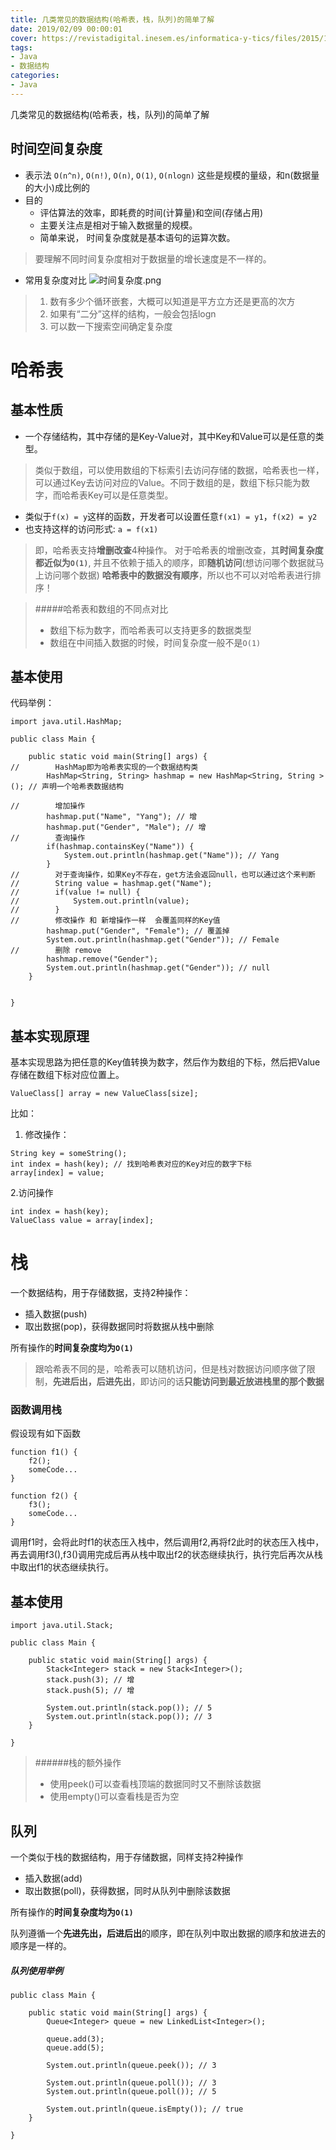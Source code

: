 ```yaml
---
title: 几类常见的数据结构(哈希表，栈，队列)的简单了解
date: 2019/02/09 00:00:01
cover: https://revistadigital.inesem.es/informatica-y-tics/files/2015/10/inesem-java-1024x768.jpg
tags: 
- Java
- 数据结构
categories: 
- Java
---
```

几类常见的数据结构(哈希表，栈，队列)的简单了解
<!--more-->


## 时间空间复杂度
- 表示法
    `O(n^n)`, `O(n!)`, `O(n)`, `O(1)`, `O(nlogn)`
    这些是规模的量级，和n(数据量的大小)成比例的
- 目的
    - 评估算法的效率，即耗费的时间(计算量)和空间(存储占用)
    - 主要关注点是相对于输入数据量的规模。
    - 简单来说， 时间复杂度就是基本语句的运算次数。
>要理解不同时间复杂度相对于数据量的增长速度是不一样的。

- 常用复杂度对比
![时间复杂度.png](https://upload-images.jianshu.io/upload_images/7113407-e645a81066313564.png?imageMogr2/auto-orient/strip%7CimageView2/2/w/1240)


>1. 数有多少个循环嵌套，大概可以知道是平方立方还是更高的次方
>2. 如果有“二分”这样的结构，一般会包括logn
>3. 可以数一下搜索空间确定复杂度


# 哈希表

## 基本性质

- 一个存储结构，其中存储的是Key-Value对，其中Key和Value可以是任意的类型。
>类似于数组，可以使用数组的下标索引去访问存储的数据，哈希表也一样，可以通过Key去访问对应的Value。不同于数组的是，数组下标只能为数字，而哈希表Key可以是任意类型。
- 类似于`f(x) = y`这样的函数，开发者可以设置任意`f(x1) = y1`，`f(x2) = y2`
- 也支持这样的访问形式: `a = f(x1)`
> 即，哈希表支持**增删改查**4种操作。
> 对于哈希表的增删改查，其**时间复杂度都近似为`O(1)`**, 并且不依赖于插入的顺序，即**随机访问**(想访问哪个数据就马上访问哪个数据)
> **哈希表中的数据没有顺序**，所以也不可以对哈希表进行排序！

> #####哈希表和数组的不同点对比
>- 数组下标为数字，而哈希表可以支持更多的数据类型
>- 数组在中间插入数据的时候，时间复杂度一般不是`O(1)`

## 基本使用
代码举例：
```
import java.util.HashMap;

public class Main {

    public static void main(String[] args) {
//        HashMap即为哈希表实现的一个数据结构类
        HashMap<String, String> hashmap = new HashMap<String, String >(); // 声明一个哈希表数据结构

//        增加操作
        hashmap.put("Name", "Yang"); // 增
        hashmap.put("Gender", "Male"); // 增
//        查询操作
        if(hashmap.containsKey("Name")) {
            System.out.println(hashmap.get("Name")); // Yang
        }
//        对于查询操作，如果Key不存在，get方法会返回null，也可以通过这个来判断
//        String value = hashmap.get("Name");
//        if(value != null) {
//            System.out.println(value);
//        }
//        修改操作 和 新增操作一样  会覆盖同样的Key值
        hashmap.put("Gender", "Female"); // 覆盖掉
        System.out.println(hashmap.get("Gender")); // Female
//        删除 remove
        hashmap.remove("Gender");
        System.out.println(hashmap.get("Gender")); // null
    }


}
```
## 基本实现原理
基本实现思路为把任意的Key值转换为数字，然后作为数组的下标，然后把Value存储在数组下标对应位置上。

```
ValueClass[] array = new ValueClass[size];
```
比如：
1. 修改操作：
```
String key = someString();
int index = hash(key); // 找到哈希表对应的Key对应的数字下标
array[index] = value;
```
2.访问操作
```
int index = hash(key);
ValueClass value = array[index];
```

# 栈
一个数据结构，用于存储数据，支持2种操作：
- 插入数据(push)
- 取出数据(pop)，获得数据同时将数据从栈中删除

所有操作的**时间复杂度均为`O(1)`**

> 跟哈希表不同的是，哈希表可以随机访问，但是栈对数据访问顺序做了限制，**先进后出，后进先出**，即访问的话**只能访问到最近放进栈里的那个数据**

### 函数调用栈
假设现有如下函数
```
function f1() {
    f2();
    someCode...
}
```
```
function f2() {
    f3();
    someCode...
}
```
调用f1时，会将此时f1的状态压入栈中，然后调用f2,再将f2此时的状态压入栈中，再去调用f3(),f3()调用完成后再从栈中取出f2的状态继续执行，执行完后再次从栈中取出f1的状态继续执行。

## 基本使用
```
import java.util.Stack;

public class Main {

    public static void main(String[] args) {
        Stack<Integer> stack = new Stack<Integer>();
        stack.push(3); // 增
        stack.push(5); // 增
        
        System.out.println(stack.pop()); // 5
        System.out.println(stack.pop()); // 3
    }

}
```
> ######栈的额外操作
> - 使用peek()可以查看栈顶端的数据同时又不删除该数据
> - 使用empty()可以查看栈是否为空



## 队列

一个类似于栈的数据结构，用于存储数据，同样支持2种操作
- 插入数据(add)
- 取出数据(poll)，获得数据，同时从队列中删除该数据

所有操作的**时间复杂度均为`O(1)`**

队列遵循一个**先进先出，后进后出**的顺序，即在队列中取出数据的顺序和放进去的顺序是一样的。

##### 队列使用举例
```
public class Main {

    public static void main(String[] args) {
        Queue<Integer> queue = new LinkedList<Integer>();

        queue.add(3);
        queue.add(5);

        System.out.println(queue.peek()); // 3

        System.out.println(queue.poll()); // 3
        System.out.println(queue.poll()); // 5

        System.out.println(queue.isEmpty()); // true
    }

}
```
